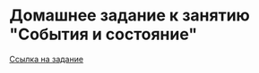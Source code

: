# Домашнее задание к занятию "События и состояние"

[Ссылка на задание](https://github.com/netology-code/ra16-homeworks/tree/ra-51/props)
